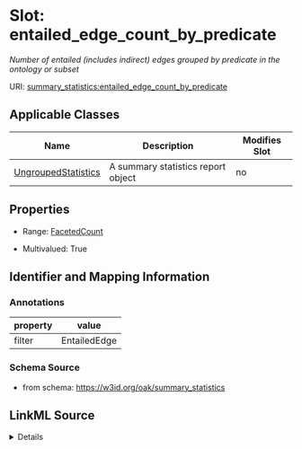 

# Slot: entailed_edge_count_by_predicate


_Number of entailed (includes indirect) edges grouped by predicate in the ontology or subset_



URI: [summary_statistics:entailed_edge_count_by_predicate](https://w3id.org/oaklib/summary_statistics.entailed_edge_count_by_predicate)



<!-- no inheritance hierarchy -->





## Applicable Classes

| Name | Description | Modifies Slot |
| --- | --- | --- |
| [UngroupedStatistics](UngroupedStatistics.md) | A summary statistics report object |  no  |







## Properties

* Range: [FacetedCount](FacetedCount.md)

* Multivalued: True





## Identifier and Mapping Information





### Annotations

| property | value |
| --- | --- |
| filter | EntailedEdge || facet | Predicate |



### Schema Source


* from schema: https://w3id.org/oak/summary_statistics




## LinkML Source

<details>
```yaml
name: entailed_edge_count_by_predicate
annotations:
  filter:
    tag: filter
    value: EntailedEdge
  facet:
    tag: facet
    value: Predicate
description: Number of entailed (includes indirect) edges grouped by predicate in
  the ontology or subset
from_schema: https://w3id.org/oak/summary_statistics
rank: 1000
multivalued: true
alias: entailed_edge_count_by_predicate
owner: UngroupedStatistics
domain_of:
- UngroupedStatistics
slot_group: metadata_statistic_group
range: FacetedCount
inlined: true

```
</details>